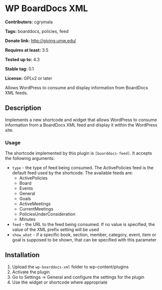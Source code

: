# WP BoardDocs XML #
**Contributors:** cgrymala
  
**Tags:** boarddocs, policies, feed
  
**Donate link:** http://giving.umw.edu/
  
**Requires at least:** 3.5
  
**Tested up to:** 4.3
  
**Stable tag:** 0.1
  
**License:** GPLv2 or later
  

Allows WordPress to consume and display information from BoardDocs XML feeds.

## Description ##
Implements a new shortcode and widget that allows WordPress to consume information from a BoardDocs XML feed and display it within the WordPress site.

### Usage ###

The shortcode implemented by this plugin is `[boarddocs-feed]`. It accepts the following arguments:

* `type` - the type of feed being consumed. The ActivePolicies feed is the default feed used by the shortcode. The available feeds are:
    * ActivePolicies
    * Board
    * Events
    * General
    * Goals
    * ActiveMeetings
    * CurrentMeetings
    * PoliciesUnderConsideration
    * Minutes
* `feed` - the URL to the feed being consumed. If no value is specified, the value of the XML prefix setting will be used
* `show_what` - if a specific book, section, member, category, event, item or goal is supposed to be shown, that can be specified with this parameter

## Installation ##
1. Upload the `wp-boarddocs-xml` folder to wp-content/plugins
1. Activate the plugin
1. Go to Settings -> General and configure the settings for the plugin
1. Use the widget or shortcode where appropriate